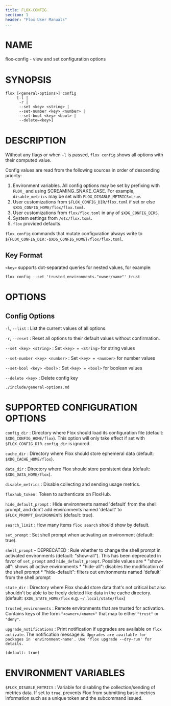 ```yaml
---
title: FLOX-CONFIG
section: 1
header: "Flox User Manuals"
...
```



# NAME

flox-config - view and set configuration options

# SYNOPSIS

```
flox [<general-options>] config
     [-l |
      -r |
      --set <key> <string> |
      --set-number <key> <number> |
      --set-bool <key> <bool> |
      --delete=<key>]
```

# DESCRIPTION

Without any flags or when `-l` is passed, `flox config` shows all options with
their computed value.

Config values are read from the following sources in order of descending priority:

1. Environment variables.
   All config options may be set by prefixing with `FLOX_` and using
   SCREAMING_SNAKE_CASE.
   For example, `disable_metrics` may be set with `FLOX_DISABLE_METRICS=true`.
1. User customizations from `$FLOX_CONFIG_DIR/flox.toml` if set or else
   `$XDG_CONFIG_HOME/flox/flox.toml`.
1. User customizations from `flox/flox.toml` in any of `$XDG_CONFIG_DIRS`.
1. System settings from `/etc/flox.toml`.
1. `flox` provided defaults.

`flox config` commands that mutate configuration always write to
`${FLOX_CONFIG_DIR:-$XDG_CONFIG_HOME}/flox/flox.toml`.

## Key Format

`<key>` supports dot-separated queries for nested values, for example:

```
flox config --set 'trusted_environments."owner/name"' trust
```

# OPTIONS

## Config Options

`-l`, `--list`
:   List the current values of all options.

`-r`, `--reset`
:   Reset all options to their default values without confirmation.

`--set <key> <string>`
:  Set `<key> = <string>` for string values

`--set-number <key> <number>`
:  Set `<key> = <number>` for number values

`--set-bool <key> <bool>`
:  Set `<key> = <bool>` for boolean values

`--delete <key>`
:   Delete config key

```{.include}
./include/general-options.md
```

# SUPPORTED CONFIGURATION OPTIONS

`config_dir`
:   Directory where Flox should load its configuration file
    (default: `$XDG_CONFIG_HOME/flox`).
    This option will only take effect if set with `$FLOX_CONFIG_DIR`.
    `config_dir` is ignored.

`cache_dir`
:   Directory where Flox should store ephemeral data
    (default: `$XDG_CACHE_HOME/flox`).

`data_dir`
:   Directory where Flox should store persistent data
    (default: `$XDG_DATA_HOME/flox`).

`disable_metrics`
:   Disable collecting and sending usage metrics.

`floxhub_token`
:   Token to authenticate on FloxHub.

`hide_default_prompt`
:   Hide environments named 'default' from the shell prompt,
    and don't add environments named 'default' to `$FLOX_PROMPT_ENVIRONMENTS` (default: true).

`search_limit`
:   How many items `flox search` should show by default.

`set_prompt`
:   Set shell prompt when activating an environment (default: true).

`shell_prompt` - DEPRECATED
:   Rule whether to change the shell prompt in activated environments
    (default: "show-all").
    This has been deprecated in favor of `set_prompt` and `hide_default_prompt`.
    Possible values are
    * "show-all": shows all active environments
    * "hide-all": disables the modification of the shell prompt
    * "hide-default": filters out environments named 'default' from the shell prompt

`state_dir`
:   Directory where Flox should store data that's not critical but also
    shouldn't be able to be freely deleted like data in the cache directory.
    (default: `$XDG_STATE_HOME/flox` e.g. `~/.local/state/flox`)

`trusted_environments`
:   Remote environments that are trusted for activation.
    Contains keys of the form `"<owner>/<name>"` that map to either `"trust"` or
    `"deny"`.

`upgrade_notifications`
:   Print notification if upgrades are available on `flox activate`.
    The notification message is:
    ```
    Upgrades are available for packages in 'environment-name'.
    Use 'flox upgrade --dry-run' for details.
    ```

    (default: true)

# ENVIRONMENT VARIABLES

`$FLOX_DISABLE_METRICS`
:   Variable for disabling the collection/sending of metrics data.
    If set to `true`, prevents Flox from submitting basic metrics information
    such as a unique token and the subcommand issued.
